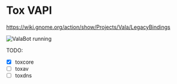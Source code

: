 Tox VAPI
====

https://wiki.gnome.org/action/show/Projects/Vala/LegacyBindings

![ValaBot running](http://i.imgur.com/2s2Uk5K.png)

TODO:
- [x] toxcore
- [ ] toxav
- [ ] toxdns
